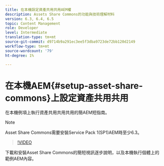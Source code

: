 ```yaml
---
title: 在本機設定資產共用共用AEM權
description: Assets Share Commons的功能與技術理解材料
version: 6.3, 6.4, 6.5
topic: Content Management
role: Developer
level: Intermediate
translation-type: tm+mt
source-git-commit: d9714b9a291ec3ee5f3dba9723de72bb120d2149
workflow-type: tm+mt
source-wordcount: '79'
ht-degree: 1%

---
```



# 在本機AEM{#setup-asset-share-commons}上設定資產共用共用

在本機例項上執行資產共用共用共用的簡AEM短指南。

>[!NOTE]
>
>Asset Share Commons需要安裝Service Pack 1(SP1)AEM時至少6.3。

>[!VIDEO](https://video.tv.adobe.com/v/20499/?quality=9&learn=on)

下載和安裝Asset Share Commons的簡短視訊逐步說明，以及本機執行個體上的範例AEM內容。
